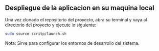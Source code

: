 ## Despliegue de la aplicacion en su maquina local 
Una vez clonado el repositorio del proyecto, abra su terminal y vaya al directorio del proyecto y ejecute lo siguiente: 
```bash
sudo source scritp/launch.sh
```

Nota:
 Sirve para configurar los entornos de desarrollo del sistema. 